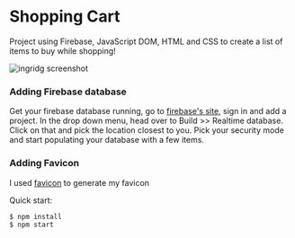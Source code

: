 # Shopping Cart

Project using Firebase, JavaScript DOM, HTML and CSS to create a list of items to buy while shopping! 

![ingridg screenshot](https://user-images.githubusercontent.com/screenshot.png)

### Adding Firebase database

Get your firebase database running, go to [firebase's site](https://firebase.google.com/), sign in and add a project. In the drop down menu, head over to Build >> Realtime database. Click on that and pick the location closest to you. Pick your security mode and start populating your database with a few items. 

### Adding Favicon

I used [favicon](https://favicon.io/) to generate my favicon

Quick start:

```
$ npm install
$ npm start
````



